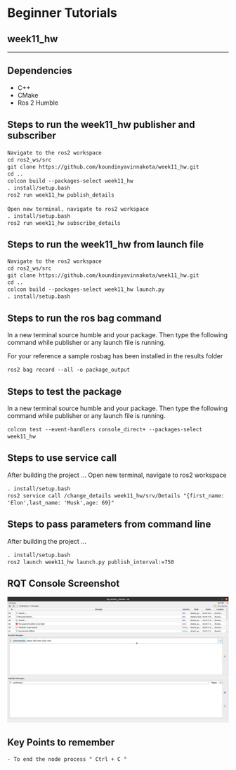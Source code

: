 # Beginner Tutorials
## week11_hw
---

## Dependencies
- C++ 
- CMake
- Ros 2 Humble


## Steps to run the week11_hw publisher and subscriber
```
Navigate to the ros2 workspace
cd ros2_ws/src
git clone https://github.com/koundinyavinnakota/week11_hw.git
cd ..
colcon build --packages-select week11_hw
. install/setup.bash
ros2 run week11_hw publish_details

Open new terminal, navigate to ros2 workspace
. install/setup.bash
ros2 run week11_hw subscribe_details
```

## Steps to run the week11_hw from launch file
```
Navigate to the ros2 workspace
cd ros2_ws/src
git clone https://github.com/koundinyavinnakota/week11_hw.git
cd ..
colcon build --packages-select week11_hw launch.py
. install/setup.bash

```
## Steps to run the ros bag command

In a new terminal source humble and your package. Then type the following command while publisher or any launch file is running.

For your reference a sample rosbag has been installed in the results folder
```
ros2 bag record --all -o package_output

```
## Steps to test the package

In a new terminal source humble and your package. Then type the following command while publisher or any launch file is running.


```
colcon test --event-handlers console_direct+ --packages-select week11_hw

```
## Steps to use service call
After building the project ...
Open new terminal, navigate to ros2 workspace
```
. install/setup.bash
ros2 service call /change_details week11_hw/srv/Details "{first_name: 'Elon',last_name: 'Musk',age: 69}"
```

## Steps to pass parameters from command line
After building the project ...
```
. install/setup.bash
ros2 launch week11_hw launch.py publish_interval:=750
```

## RQT Console Screenshot 
![RQT console](images/rqt_console_ss.png)

## Key Points to remember
```
- To end the node process " Ctrl + C "
```

